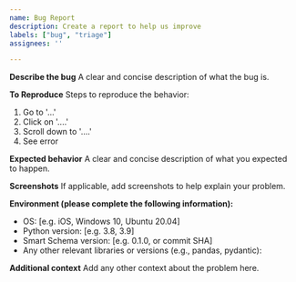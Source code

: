 ```yaml
---
name: Bug Report
description: Create a report to help us improve
labels: ["bug", "triage"]
assignees: ''

---
```


**Describe the bug**
A clear and concise description of what the bug is.

**To Reproduce**
Steps to reproduce the behavior:
1. Go to '...'
2. Click on '....'
3. Scroll down to '....'
4. See error

**Expected behavior**
A clear and concise description of what you expected to happen.

**Screenshots**
If applicable, add screenshots to help explain your problem.

**Environment (please complete the following information):**
 - OS: [e.g. iOS, Windows 10, Ubuntu 20.04]
 - Python version: [e.g. 3.8, 3.9]
 - Smart Schema version: [e.g. 0.1.0, or commit SHA]
 - Any other relevant libraries or versions (e.g., pandas, pydantic):

**Additional context**
Add any other context about the problem here. 